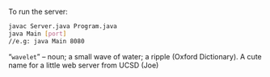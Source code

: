 To run the server:

```bash
javac Server.java Program.java
java Main [port]
//e.g: java Main 8080
```

“`wavelet`” – noun; a small wave of water; a ripple (Oxford Dictionary). A cute name for a little web server from UCSD (Joe)
